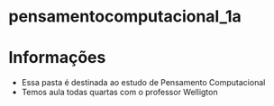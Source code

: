 # pensamentocomputacional_1a
# Informações
- Essa pasta é destinada ao estudo de Pensamento Computacional
- Temos aula todas quartas com o professor Welligton 
